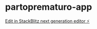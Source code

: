 # partoprematuro-app

[Edit in StackBlitz next generation editor ⚡️](https://stackblitz.com/~/github.com/Taotetutin/partoprematuro-app)